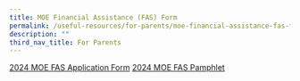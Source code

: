```yaml
---
title: MOE Financial Assistance (FAS) Form
permalink: /useful-resources/for-parents/moe-financial-assistance-fas-form/
description: ""
third_nav_title: For Parents
---
```

[2024 MOE FAS Application Form](/files/2024%20moe%20fas%20application%20form.pdf)
[2024 MOE FAS Pamphlet](/files/2024%20moe%20fas%20pamphlet.pdf)